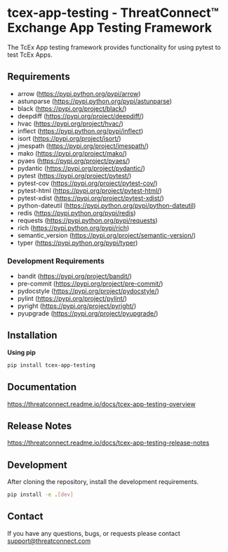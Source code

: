 # tcex-app-testing - ThreatConnect&trade; Exchange App Testing Framework

The TcEx App testing framework provides functionality for using pytest to test TcEx Apps.

## Requirements

 * arrow (https://pypi.python.org/pypi/arrow)
 * astunparse (https://pypi.python.org/pypi/astunparse)
 * black (https://pypi.org/project/black/)
 * deepdiff (https://pypi.org/project/deepdiff/)
 * hvac (https://pypi.org/project/hvac/)
 * inflect (https://pypi.python.org/pypi/inflect)
 * isort (https://pypi.org/project/isort/)
 * jmespath (https://pypi.org/project/jmespath/)
 * mako (https://pypi.org/project/mako/)
 * pyaes (https://pypi.org/project/pyaes/)
 * pydantic (https://pypi.org/project/pydantic/)
 * pytest (https://pypi.org/project/pytest/)
 * pytest-cov (https://pypi.org/project/pytest-cov/)
 * pytest-html (https://pypi.org/project/pytest-html/)
 * pytest-xdist (https://pypi.org/project/pytest-xdist/)
 * python-dateutil (https://pypi.python.org/pypi/python-dateutil)
 * redis (https://pypi.python.org/pypi/redis)
 * requests (https://pypi.python.org/pypi/requests)
 * rich (https://pypi.python.org/pypi/rich)
 * semantic_version (https://pypi.org/project/semantic-version/)
 * typer (https://pypi.python.org/pypi/typer)

### Development Requirements

 * bandit (https://pypi.org/project/bandit/)
 * pre-commit (https://pypi.org/project/pre-commit/)
 * pydocstyle (https://pypi.org/project/pydocstyle/)
 * pylint (https://pypi.org/project/pylint/)
 * pyright (https://pypi.org/project/pyright/)
 * pyupgrade (https://pypi.org/project/pyupgrade/)

## Installation

**Using pip**

```bash
pip install tcex-app-testing
```

## Documentation

https://threatconnect.readme.io/docs/tcex-app-testing-overview

## Release Notes

https://threatconnect.readme.io/docs/tcex-app-testing-release-notes

## Development

After cloning the repository, install the development requirements.

```bash
pip install -e .[dev]
```

## Contact

If you have any questions, bugs, or requests please contact support@threatconnect.com
